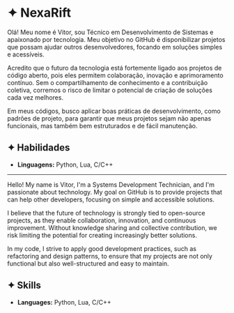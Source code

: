 # ✦ NexaRift
Olá! Meu nome é Vitor, sou Técnico em Desenvolvimento de Sistemas e apaixonado por tecnologia. Meu objetivo no GitHub é disponibilizar projetos que possam ajudar outros desenvolvedores, focando em soluções simples e acessíveis.

Acredito que o futuro da tecnologia está fortemente ligado aos projetos de código aberto, pois eles permitem colaboração, inovação e aprimoramento contínuo. Sem o compartilhamento de conhecimento e a contribuição coletiva, corremos o risco de limitar o potencial de criação de soluções cada vez melhores.

Em meus códigos, busco aplicar boas práticas de desenvolvimento, como padrões de projeto, para garantir que meus projetos sejam não apenas funcionais, mas também bem estruturados e de fácil manutenção.

## ✦ Habilidades
- **Linguagens:** Python, Lua, C/C++

---

Hello! My name is Vitor, I'm a Systems Development Technician, and I'm passionate about technology. My goal on GitHub is to provide projects that can help other developers, focusing on simple and accessible solutions.

I believe that the future of technology is strongly tied to open-source projects, as they enable collaboration, innovation, and continuous improvement. Without knowledge sharing and collective contribution, we risk limiting the potential for creating increasingly better solutions.

In my code, I strive to apply good development practices, such as refactoring and design patterns, to ensure that my projects are not only functional but also well-structured and easy to maintain.

## ✦ Skills
- **Languages:** Python, Lua, C/C++
